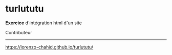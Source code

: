# turlututu

**Exercice** d'intégration html d'un site

Contributeur

------------------------------------------

https://lorenzo-chahid.github.io/turlututu/
